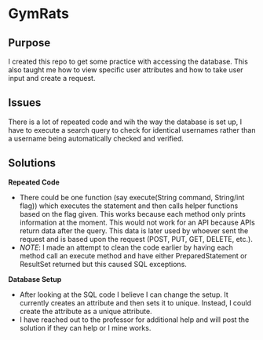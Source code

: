 # GymRats

## Purpose
I created this repo to get some practice with accessing the database. This also taught me how to view specific user attributes and how to take user input and create a request.

## Issues
There is a lot of repeated code and wih the way the database is set up, I have to execute a search query to check for identical usernames rather than a username being automatically checked and verified. 

## Solutions
**Repeated Code**
- There could be one function (say execute(String command, String/int flag)) which executes the statement and then calls helper functions based on the flag given. This works because each method only prints information at the moment. This would not work for an API because APIs return data after the query. This data is later used by whoever sent the request and is based upon the request (POST, PUT, GET, DELETE, etc.). 
- *NOTE*: I made an attempt to clean the code earlier by having each method call an execute method and have either PreparedStatement or ResultSet returned but this caused SQL exceptions.

**Database Setup**
- After looking at the SQL code I believe I can change the setup. It currently creates an attribute and then sets it to unique. Instead, I could create the attribute as a unique attribute. 
- I have reached out to the professor for additional help and will post the solution if they can help or I mine works.
